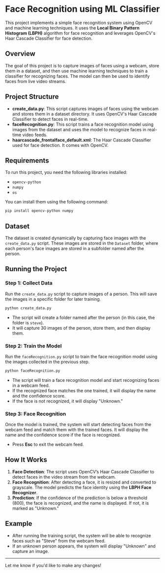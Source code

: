 # Face Recognition using ML Classifier

This project implements a simple face recognition system using OpenCV and machine learning techniques. It uses the **Local Binary Pattern Histogram (LBPH)** algorithm for face recognition and leverages OpenCV's Haar Cascade Classifier for face detection.

## Overview

The goal of this project is to capture images of faces using a webcam, store them in a dataset, and then use machine learning techniques to train a classifier for recognizing faces. The model can then be used to identify faces from live video streams.

## Project Structure

- **create_data.py**: This script captures images of faces using the webcam and stores them in a dataset directory. It uses OpenCV's Haar Cascade Classifier to detect faces in real-time.
- **faceRecognition.py**: This script trains a face recognition model using images from the dataset and uses the model to recognize faces in real-time video feeds.
- **haarcascade_frontalface_default.xml**: The Haar Cascade Classifier used for face detection. It comes with OpenCV.

## Requirements

To run this project, you need the following libraries installed:

- `opencv-python`
- `numpy`
- `os`
  
You can install them using the following command:

```bash
pip install opencv-python numpy
```

## Dataset

The dataset is created dynamically by capturing face images with the `create_data.py` script. These images are stored in the `Dataset` folder, where each person's face images are stored in a subfolder named after the person.

## Running the Project

### Step 1: Collect Data
Run the `create_data.py` script to capture images of a person. This will save the images in a specific folder for later training.

```bash
python create_data.py
```

- The script will create a folder named after the person (in this case, the folder is `steve`).
- It will capture 30 images of the person, store them, and then display them.

### Step 2: Train the Model
Run the `faceRecognition.py` script to train the face recognition model using the images collected in the previous step.

```bash
python faceRecognition.py
```

- The script will train a face recognition model and start recognizing faces in a webcam feed.
- If the recognized face matches the one trained, it will display the name and the confidence score.
- If the face is not recognized, it will display "Unknown."

### Step 3: Face Recognition
Once the model is trained, the system will start detecting faces from the webcam feed and match them with the trained faces. It will display the name and the confidence score if the face is recognized.

- Press **Esc** to exit the webcam feed.

## How It Works

1. **Face Detection**: The script uses OpenCV’s Haar Cascade Classifier to detect faces in the video stream from the webcam.
2. **Face Recognition**: After detecting a face, it is resized and converted to grayscale. The model predicts the face identity using the **LBPH Face Recognizer**.
3. **Prediction**: If the confidence of the prediction is below a threshold (800), the face is recognized, and the name is displayed. If not, it is marked as "Unknown."

## Example

- After running the training script, the system will be able to recognize faces such as "Steve" from the webcam feed.
- If an unknown person appears, the system will display "Unknown" and capture an image.



---

Let me know if you'd like to make any changes!

